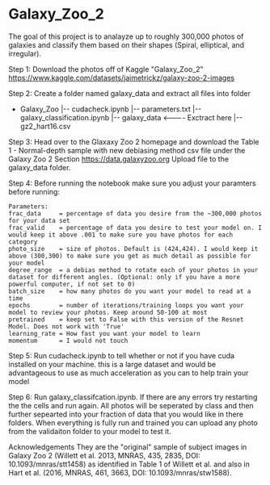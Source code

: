 # Galaxy_Zoo_2

The goal of this project is to analayze up to roughly 300,000 photos of galaxies and classify them based on their shapes (Spiral, elliptical, and irregular).

Step 1:
Download the photos off of Kaggle "Galaxy_Zoo_2"
https://www.kaggle.com/datasets/jaimetrickz/galaxy-zoo-2-images

Step 2: 
Create a folder named galaxy_data and extract all files into folder

- Galaxy_Zoo
  |-- cudacheck.ipynb
  |-- parameters.txt
  |-- galaxy_classification.ipynb
  |-- galaxy_data         <---- Exctract here
      |-- gz2_hart16.csv

Step 3:
Head over to the Glaxaxy Zoo 2 homepage and download the Table 1 - Normal-depth sample with new debiasing method csv file under the Galaxy Zoo 2 Section
https://data.galaxyzoo.org
Upload file to the galaxy_data folder.

Step 4:
Before running the notebook make sure you adjust your paramters before running:

    Parameters:
    frac_data     = percentage of data you desire from the ~300,000 photos for your data set
    frac_valid    = percentage of data you desire to test your model on. I would keep it above .001 to make sure you have photos for each category
    photo_size    = size of photos. Default is (424,424). I would keep it above (300,300) to make sure you get as much detail as possible for your model
    degree_range  = a debias method to rotate each of your photos in your dataset for different angles. (Optional: only if you have a more powerful computer, if not set to 0)
    batch_size    = how many photos do you want your model to read at a time
    epochs        = number of iterations/training loops you want your model to review your photos. Keep around 50-100 at most
    pretrained    = keep set to False with this version of the Resnet Model. Does not work with 'True'
    learning_rate = How fast you want your model to learn
    momentum      = I would not touch

Step 5:
Run cudacheck.ipynb to tell whether or not if you have cuda installed on your machine. this is a large dataset and would be advantageous to use as much acceleration as you can to help train your model

Step 6:
Run galaxy_classifcation.ipynb. If there are any errors try restarting the the cells and run again. All photos will be seperated by class and then further sepearted into your fraction of data that you would like in there folders. When everything is fully run and trained you can upload any photo from the validaiton folder to your model to test it.

Acknowledgements
They are the "original" sample of subject images in Galaxy Zoo 2 (Willett et al. 2013, MNRAS, 435, 2835, DOI: 10.1093/mnras/stt1458) as identified in Table 1 of Willett et al. and also in Hart et al. (2016, MNRAS, 461, 3663, DOI: 10.1093/mnras/stw1588).

